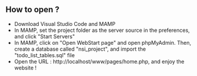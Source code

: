 ## How to open ? ##

* Download Visual Studio Code and MAMP
* In MAMP, set the project folder as the server source in the preferences, and click "Start Servers"
* In MAMP, click on "Open WebStart page" and open phpMyAdmin. Then, create a database called "nsi_project", and import the "todo_list_tables.sql" file
* Open the URL : http://localhost/www/pages/home.php, and enjoy the website !
